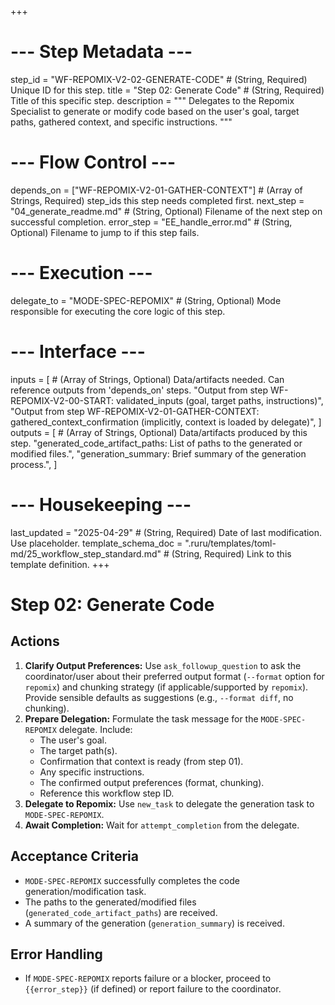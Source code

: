 +++
# --- Step Metadata ---
step_id = "WF-REPOMIX-V2-02-GENERATE-CODE" # (String, Required) Unique ID for this step.
title = "Step 02: Generate Code" # (String, Required) Title of this specific step.
description = """
Delegates to the Repomix Specialist to generate or modify code based on the
user's goal, target paths, gathered context, and specific instructions.
"""

# --- Flow Control ---
depends_on = ["WF-REPOMIX-V2-01-GATHER-CONTEXT"] # (Array of Strings, Required) step_ids this step needs completed first.
next_step = "04_generate_readme.md" # (String, Optional) Filename of the next step on successful completion.
error_step = "EE_handle_error.md" # (String, Optional) Filename to jump to if this step fails.

# --- Execution ---
delegate_to = "MODE-SPEC-REPOMIX" # (String, Optional) Mode responsible for executing the core logic of this step.

# --- Interface ---
inputs = [ # (Array of Strings, Optional) Data/artifacts needed. Can reference outputs from 'depends_on' steps.
    "Output from step WF-REPOMIX-V2-00-START: validated_inputs (goal, target paths, instructions)",
    "Output from step WF-REPOMIX-V2-01-GATHER-CONTEXT: gathered_context_confirmation (implicitly, context is loaded by delegate)",
]
outputs = [ # (Array of Strings, Optional) Data/artifacts produced by this step.
    "generated_code_artifact_paths: List of paths to the generated or modified files.",
    "generation_summary: Brief summary of the generation process.",
]

# --- Housekeeping ---
last_updated = "2025-04-29" # (String, Required) Date of last modification. Use placeholder.
template_schema_doc = ".ruru/templates/toml-md/25_workflow_step_standard.md" # (String, Required) Link to this template definition.
+++

# Step 02: Generate Code

## Actions

1.  **Clarify Output Preferences:** Use `ask_followup_question` to ask the coordinator/user about their preferred output format (`--format` option for `repomix`) and chunking strategy (if applicable/supported by `repomix`). Provide sensible defaults as suggestions (e.g., `--format diff`, no chunking).
2.  **Prepare Delegation:** Formulate the task message for the `MODE-SPEC-REPOMIX` delegate. Include:
    *   The user's goal.
    *   The target path(s).
    *   Confirmation that context is ready (from step 01).
    *   Any specific instructions.
    *   The confirmed output preferences (format, chunking).
    *   Reference this workflow step ID.
3.  **Delegate to Repomix:** Use `new_task` to delegate the generation task to `MODE-SPEC-REPOMIX`.
4.  **Await Completion:** Wait for `attempt_completion` from the delegate.

## Acceptance Criteria

*   `MODE-SPEC-REPOMIX` successfully completes the code generation/modification task.
*   The paths to the generated/modified files (`generated_code_artifact_paths`) are received.
*   A summary of the generation (`generation_summary`) is received.

## Error Handling

*   If `MODE-SPEC-REPOMIX` reports failure or a blocker, proceed to `{{error_step}}` (if defined) or report failure to the coordinator.